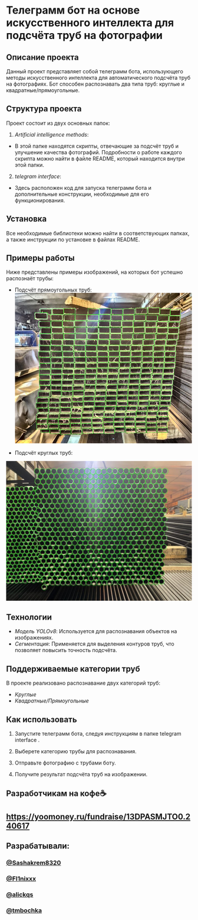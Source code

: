 # Телеграмм бот на основе искусственного интеллекта для подсчёта труб на фотографии
## Описание проекта
Данный проект представляет собой телеграмм бота, использующего методы искусственного интеллекта для автоматического подсчёта труб на фотографиях. Бот способен распознавать два типа труб: круглые и квадратные/прямоугольные.
## Структура проекта

Проект состоит из двух основных папок:

1. *Artificial intelligence methods*:
- В этой папке находятся скрипты, отвечающие за подсчёт труб и улучшение качества фотографий. Подробности о работе каждого скрипта можно найти в файле README, который находится внутри этой папки.

2. *telegram interface*:
- Здесь расположен код для запуска телеграмм бота и дополнительные конструкции, необходимые для его функционирования.

## Установка

Все необходимые библиотеки можно найти в соответствующих папках, а также инструкции по установке в файлах README.

## Примеры работы

Ниже представлены примеры изображений, на которых бот успешно распознаёт трубы:

- Подсчёт прямоугольных труб:
![Octocat](example/example1.jpg "Подсчёт прямоугольных труб")

- Подсчёт круглых труб:

![Octocat](example/example2.jpg "Подсчёт круглых труб")


## Технологии

- *Модель YOLOv8*: Используется для распознавания объектов на изображениях.
- *Сегментация*: Применяется для выделения контуров труб, что позволяет повысить точность подсчёта.

## Поддерживаемые категории труб

В проекте реализовано распознавание двух категорий труб:

- *Круглые*
- *Квадратные/Прямоугольные*

## Как использовать

1. Запустите телеграмм бота, следуя инструкциям в папке  telegram interface .
2. Выберете категорию трубы для распознавания.
3. Отправьте фотографию с трубами боту.

4. Получите результат подсчёта труб на изображении.

## Разработчикам на кофе☕️
## https://yoomoney.ru/fundraise/13DPASMJTO0.240617

## Разрабатывали:

### [@Sashakrem8320](https://github.com/Sashakrem8320)
### [@Fl1nixxx](https://github.com/Fl1nixxx)
### [@alickqs](https://github.com/alickqs)
### [@tmbochka](https://github.com/tmbochka)

